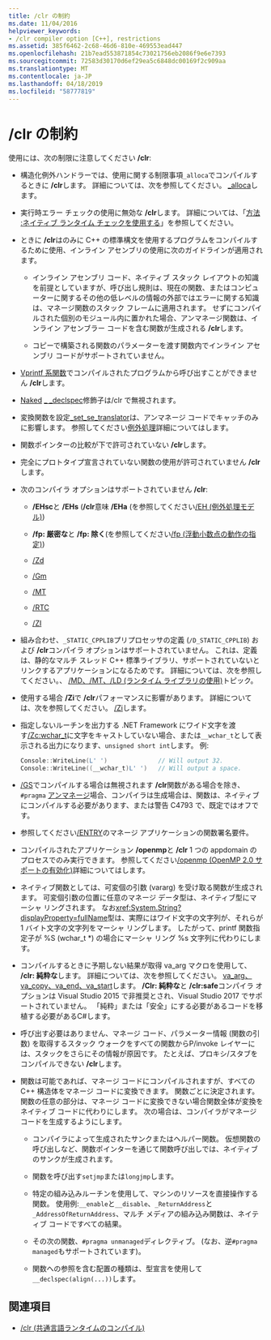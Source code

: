 ```yaml
---
title: /clr の制約
ms.date: 11/04/2016
helpviewer_keywords:
- /clr compiler option [C++], restrictions
ms.assetid: 385f6462-2c68-46d6-810e-469553ead447
ms.openlocfilehash: 21b7ead553871854c73021756eb2086f9e6e7393
ms.sourcegitcommit: 72583d30170d6ef29ea5c6848dc00169f2c909aa
ms.translationtype: MT
ms.contentlocale: ja-JP
ms.lasthandoff: 04/18/2019
ms.locfileid: "58777819"
---
```

# <a name="clr-restrictions"></a>/clr の制約

使用には、次の制限に注意してください **/clr**:

- 構造化例外ハンドラーでは、使用に関する制限事項`_alloca`でコンパイルするときに **/clr**します。 詳細については、次を参照してください。 [_alloca](../../c-runtime-library/reference/alloca.md)します。

- 実行時エラー チェックの使用に無効な **/clr**します。 詳細については、「[方法 :ネイティブ ランタイム チェックを使用する](/visualstudio/debugger/how-to-use-native-run-time-checks)」を参照してください。

- ときに **/clr**はのみに C++ の標準構文を使用するプログラムをコンパイルするために使用、インライン アセンブリの使用に次のガイドラインが適用されます。

  - インライン アセンブリ コード、ネイティブ スタック レイアウトの知識を前提としていますが、呼び出し規則は、現在の関数、またはコンピューターに関するその他の低レベルの情報の外部ではエラーに関する知識は、マネージ関数のスタック フレームに適用されます。 せずにコンパイルされた個別のモジュール内に置かれた場合、アンマネージ関数は、インライン アセンブラー コードを含む関数が生成される **/clr**します。

  - コピーで構築される関数のパラメーターを渡す関数内でインライン アセンブリ コードがサポートされていません。

- [Vprintf 系関数](../../c-runtime-library/vprintf-functions.md)でコンパイルされたプログラムから呼び出すことができません **/clr**します。

- [Naked](../../cpp/naked-cpp.md) [_ _declspec](../../cpp/declspec.md)修飾子は/clr で無視されます。

- 変換関数を設定[_set_se_translator](../../c-runtime-library/reference/set-se-translator.md)は、アンマネージ コードでキャッチのみに影響します。 参照してください[例外処理](../../extensions/exception-handling-cpp-component-extensions.md)詳細についてはします。

- 関数ポインターの比較が下で許可されていない **/clr**します。

- 完全にプロトタイプ宣言されていない関数の使用が許可されていません **/clr**します。

- 次のコンパイラ オプションはサポートされていません **/clr**:

  - **/EHsc**と **/EHs** (**/clr**意味 **/EHa** (を参照してください[/EH (例外処理モデル)](eh-exception-handling-model.md))

  - **/fp: 厳密な**と **/fp: 除く**(を参照してください[/fp (浮動小数点の動作の指定)](fp-specify-floating-point-behavior.md))

  - [/Zd](z7-zi-zi-debug-information-format.md)

  - [/Gm](gm-enable-minimal-rebuild.md)

  - [/MT](md-mt-ld-use-run-time-library.md)

  - [/RTC](rtc-run-time-error-checks.md)

  - [/ZI](z7-zi-zi-debug-information-format.md)

- 組み合わせ、`_STATIC_CPPLIB`プリプロセッサの定義 (`/D_STATIC_CPPLIB`) および **/clr**コンパイラ オプションはサポートされていません。 これは、定義は、静的なマルチ スレッド C++ 標準ライブラリ、サポートされていないとリンクするアプリケーションになるためです。 詳細については、次を参照してください。、 [/MD、/MT、/LD (ランタイム ライブラリの使用)](md-mt-ld-use-run-time-library.md)トピック。

- 使用する場合 **/Zi**で **/clr**パフォーマンスに影響があります。 詳細については、次を参照してください。 [/Zi](z7-zi-zi-debug-information-format.md)します。

- 指定しないルーチンを出力する .NET Framework にワイド文字を渡す[/Zc:wchar_t](zc-wchar-t-wchar-t-is-native-type.md)に文字をキャストしていない場合、または`__wchar_t`として表示される出力になります、`unsigned short int`します。 例:

    ```cpp
    Console::WriteLine(L' ')              // Will output 32.
    Console::WriteLine((__wchar_t)L' ')   // Will output a space.
    ```

- [/GS](gs-buffer-security-check.md)でコンパイルする場合は無視されます **/clr**関数がある場合を除き、 `#pragma` [アンマネージ](../../preprocessor/managed-unmanaged.md)場合、コンパイラは生成場合は、関数は、ネイティブにコンパイルする必要があります、または警告 C4793 で、既定ではオフです。

- 参照してください[/ENTRY](entry-entry-point-symbol.md)のマネージ アプリケーションの関数署名要件。

- コンパイルされたアプリケーション **/openmp**と **/clr** 1 つの appdomain のプロセスでのみ実行できます。  参照してください[/openmp (OpenMP 2.0 サポートの有効化)](openmp-enable-openmp-2-0-support.md)詳細についてはします。

- ネイティブ関数としては、可変個の引数 (vararg) を受け取る関数が生成されます。 可変個引数の位置に任意のマネージ データ型は、ネイティブ型にマーシャ リングされます。 なお<xref:System.String?displayProperty=fullName>型は、実際にはワイド文字の文字列が、それらが 1 バイト文字の文字列をマーシャ リングします。 したがって、printf 関数指定子が %S (wchar_t *) の場合にマーシャ リング %s 文字列に代わりにします。

- コンパイルするときに予期しない結果が取得 va_arg マクロを使用して、 **/clr: 純粋な**します。 詳細については、次を参照してください。 [va_arg、va_copy、va_end、va_start](../../c-runtime-library/reference/va-arg-va-copy-va-end-va-start.md)します。 **/Clr: 純粋な**と **/clr:safe**コンパイラ オプションは Visual Studio 2015 で非推奨とされ、Visual Studio 2017 でサポートされていません。 「純粋」または「安全」にする必要があるコードを移植する必要があるC#します。

- 呼び出す必要はありません、マネージ コード、パラメーター情報 (関数の引数) を取得するスタック ウォークをすべての関数からP/invoke レイヤーには、スタックをさらにその情報が原因です。  たとえば、プロキシ/スタブをコンパイルできない **/clr**します。

- 関数は可能であれば、マネージ コードにコンパイルされますが、すべての C++ 構造体をマネージ コードに変換できます。  関数ごとに決定されます。 関数の任意の部分は、マネージ コードに変換できない場合関数全体が変換をネイティブ コードに代わりにします。 次の場合は、コンパイラがマネージ コードを生成するようにします。

  - コンパイラによって生成されたサンクまたはヘルパー関数。 仮想関数の呼び出しなど、関数ポインターを通じて関数呼び出しでは、ネイティブのサンクが生成されます。

  - 関数を呼び出す`setjmp`または`longjmp`します。

  - 特定の組み込みルーチンを使用して、マシンのリソースを直接操作する関数。 使用例:`__enable`と`__disable`、`_ReturnAddress`と`_AddressOfReturnAddress`、マルチ メディアの組み込み関数は、ネイティブ コードですべての結果。

  - その次の関数、`#pragma unmanaged`ディレクティブ。 (なお、逆`#pragma managed`もサポートされています)。

  - 関数への参照を含む配置の種類は、型宣言を使用して`__declspec(align(...))`します。

## <a name="see-also"></a>関連項目

- [/clr (共通言語ランタイムのコンパイル)](clr-common-language-runtime-compilation.md)

